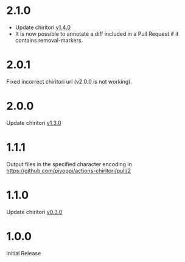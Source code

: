 # 2.1.0

- Update chiritori [v1.4.0](https://github.com/piyoppi/chiritori/releases/tag/v1.4.0)
- It is now possible to annotate a diff included in a Pull Request if it contains removal-markers.

# 2.0.1

Fixed incorrect chiritori url (v2.0.0 is not working).

# 2.0.0

Update chiritori [v1.3.0](https://github.com/piyoppi/chiritori/releases/tag/v1.3.0)

# 1.1.1

Output files in the specified character encoding in https://github.com/piyoppi/actions-chiritori/pull/2

# 1.1.0

Update chiritori [v0.3.0](https://github.com/piyoppi/chiritori/releases/tag/v0.3.0)

# 1.0.0

Initial Release
